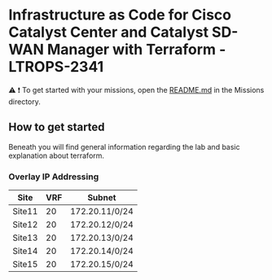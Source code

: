# Infrastructure as Code for Cisco Catalyst Center and Catalyst SD-WAN Manager with Terraform - LTROPS-2341

:warning:
:exclamation: To get started with your missions, open the <a href='../Missions/README.md'>README.md</a> in the Missions directory.

## How to get started

Beneath you will find general information regarding the lab and basic explanation about terraform.

### Overlay IP Addressing

| Site   | VRF | Subnet         |
| ------ | --- | -------------- |
| Site11 | 20  | 172.20.11/0/24 |
| Site12 | 20  | 172.20.12/0/24 |
| Site13 | 20  | 172.20.13/0/24 |
| Site14 | 20  | 172.20.14/0/24 |
| Site15 | 20  | 172.20.15/0/24 |

